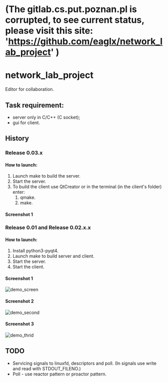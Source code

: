 # (The gitlab.cs.put.poznan.pl is corrupted, to see current status, please visit this site: 'https://github.com/eaglx/network_lab_project' )

# network_lab_project 
Editor for collaboration. 

## Task requirement:
* server only in C/C++ (C socket);
* gui for client.

## History 

### Release 0.03.x

#### How to launch:
1. Launch make to build the server.
2. Start the server.
3. To build the client use QtCreator or in the terminal (in the client's folder) enter:
    1. qmake.
    2. make.

#### Screenshot 1

### Release 0.01 and Release 0.02.x.x

#### How to launch:
1. Install python3-pyqt4.
2. Launch make to build server and client.
3. Start the server.
4. Start the client.

#### Screenshot 1
![demo_screen](https://user-images.githubusercontent.com/32968460/34411660-63ba9440-ebd8-11e7-8215-6958b7eef73e.png)

#### Screenshot 2
![demo_second](https://user-images.githubusercontent.com/32968460/34445288-1004c298-ecd3-11e7-8870-4c83416571fd.png)

#### Screenshot 3
![demo_thrid](https://user-images.githubusercontent.com/32968460/34482638-8af9e4a4-efb9-11e7-8eb7-9f56e03d0914.png)

## TODO
* Servicing signals to linuxfd, descriptors and poll. (In signals use write and read with STDOUT_FILENO.)
* Poll - use reactor pattern or proactor pattern.
